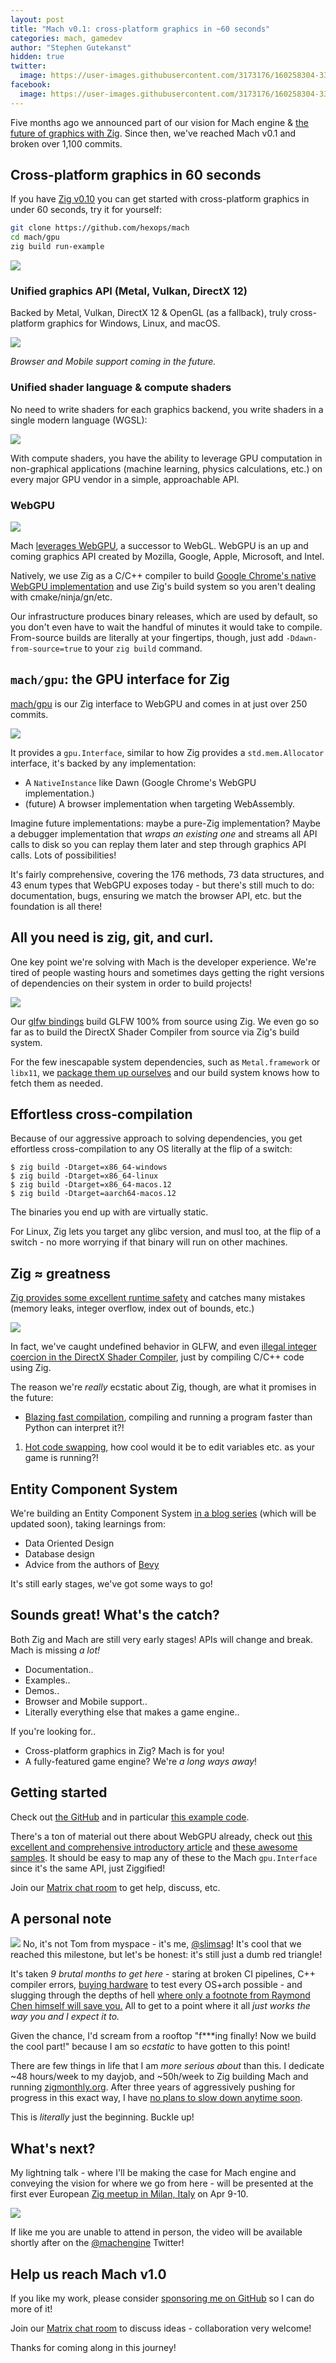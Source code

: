 ```yaml
---
layout: post
title: "Mach v0.1: cross-platform graphics in ~60 seconds"
categories: mach, gamedev
author: "Stephen Gutekanst"
hidden: true
twitter:
  image: https://user-images.githubusercontent.com/3173176/160258304-3335a609-6177-4c1a-9008-d9525bd72c85.png
facebook:
  image: https://user-images.githubusercontent.com/3173176/160258304-3335a609-6177-4c1a-9008-d9525bd72c85.png
---
```


Five months ago we announced part of our vision for Mach engine & [the future of graphics with Zig](https://devlog.hexops.com/2021/mach-engine-the-future-of-graphics-with-zig). Since then, we've reached Mach v0.1 and broken over 1,100 commits.

## Cross-platform graphics in 60 seconds

If you have [Zig v0.10](https://ziglang.org/) you can get started with cross-platform graphics in under 60 seconds, try it for yourself:

```sh
git clone https://github.com/hexops/mach
cd mach/gpu
zig build run-example
```

<img class="color img-center" src="https://user-images.githubusercontent.com/3173176/159139851-013fc1ad-98d2-4fed-ae58-1d5eaa658a15.png">

### Unified graphics API (Metal, Vulkan, DirectX 12)

Backed by Metal, Vulkan, DirectX 12 & OpenGL (as a fallback), truly cross-platform graphics for Windows, Linux, and macOS.

<img class="color img-of-code" src="https://user-images.githubusercontent.com/3173176/160258676-3031e453-c43b-4a9a-b1f7-bfa31c1e002f.png">

_Browser and Mobile support coming in the future._

### Unified shader language & compute shaders

No need to write shaders for each graphics backend, you write shaders in a single modern language (WGSL):

<img class="color img-of-code" src="https://user-images.githubusercontent.com/3173176/160258785-ffeffec7-c7ce-4e1f-a133-1ff849c91f80.png">

With compute shaders, you have the ability to leverage GPU computation in non-graphical applications (machine learning, physics calculations, etc.) on every major GPU vendor in a simple, approachable API.

### WebGPU

<img class="color" style="max-height: 175px; display: block; margin: auto;" src="https://user-images.githubusercontent.com/3173176/160264378-cab42094-73b9-4355-b974-0cefc8519ad9.png">

Mach [leverages WebGPU](https://gpuweb.github.io/gpuweb/explainer/), a successor to WebGL. WebGPU is an up and coming graphics API created by Mozilla, Google, Apple, Microsoft, and Intel.

Natively, we use Zig as a C/C++ compiler to build [Google Chrome's native WebGPU implementation](https://github.com/hexops/mach-gpu-dawn) and use Zig's build system so you aren't dealing with cmake/ninja/gn/etc. 

Our infrastructure produces binary releases, which are used by default, so you don't even have to wait the handful of minutes it would take to compile. From-source builds are literally at your fingertips, though, just add `-Ddawn-from-source=true` to your `zig build` command.

## `mach/gpu`: the GPU interface for Zig

[mach/gpu](https://github.com/hexops/mach/tree/main/gpu) is our Zig interface to WebGPU and comes in at just over 250 commits.

<img class="img-center" style="max-height: 125px;" src="https://user-images.githubusercontent.com/3173176/160261203-505aa417-e990-45bb-8a3d-17e224f1506c.png">

It provides a `gpu.Interface`, similar to how Zig provides a `std.mem.Allocator` interface, it's backed by any implementation:

* A `NativeInstance` like Dawn (Google Chrome's WebGPU implementation.)
* (future) A browser implementation when targeting WebAssembly.

Imagine future implementations: maybe a pure-Zig implementation? Maybe a debugger implementation that _wraps an existing one_ and streams all API calls to disk so you can replay them later and step through graphics API calls. Lots of possibilities!

It's fairly comprehensive, covering the 176 methods, 73 data structures, and 43 enum types that WebGPU exposes today - but there's still much to do: documentation, bugs, ensuring we match the browser API, etc. but the foundation is all there!

## All you need is zig, git, and curl.

One key point we're solving with Mach is the developer experience. We're tired of people wasting hours and sometimes days getting the right versions of dependencies on their system in order to build projects!

<img class="color img-center" src="https://user-images.githubusercontent.com/3173176/159140683-0714eb12-806a-43e5-980f-63aa0d998fc2.png">

Our [glfw bindings](https://github.com/hexops/mach-glfw) build GLFW 100% from source using Zig. We even go so far as to build the DirectX Shader Compiler from source via Zig's build system.

For the few inescapable system dependencies, such as `Metal.framework` or `libx11`, we [package them up ourselves](https://github.com/hexops/mach-system-sdk) and our build system knows how to fetch them as needed.

## Effortless cross-compilation

Because of our aggressive approach to solving dependencies, you get effortless cross-compilation to any OS literally at the flip of a switch:

```
$ zig build -Dtarget=x86_64-windows
$ zig build -Dtarget=x86_64-linux
$ zig build -Dtarget=x86_64-macos.12
$ zig build -Dtarget=aarch64-macos.12
```

The binaries you end up with are virtually static.

For Linux, Zig lets you target any glibc version, and musl too, at the flip of a switch - no more worrying if that binary will run on other machines.

## Zig ≈ greatness

[Zig provides some excellent runtime safety](https://ziglang.org/learn/overview/#performance-and-safety-choose-two) and catches many mistakes (memory leaks, integer overflow, index out of bounds, etc.)

<a href="https://devlog.hexops.com/2021/perfecting-glfw-for-zig-and-finding-undefined-behavior"><img class="color img-center" style="max-height: 125px;" src="https://user-images.githubusercontent.com/3173176/160260551-41af24c6-9b35-44e9-a759-5966f47b5390.png"></a>

In fact, we've caught undefined behavior in GLFW, and even [illegal integer coercion in the DirectX Shader Compiler](https://github.com/microsoft/DirectXShaderCompiler/pull/4178#discussion_r780733405), just by compiling C/C++ code using Zig.

The reason we're _really_ ecstatic about Zig, though, are what it promises in the future:

* [Blazing fast compilation](https://twitter.com/andy_kelley/status/1483677253682675713), compiling and running a program faster than Python can interpret it?!
1. [Hot code swapping](http://www.jakubkonka.com/2022/03/16/hcs-zig.html), how cool would it be to edit variables etc. as your game is running?!

## Entity Component System

We're building an Entity Component System [in a blog series](https://devlog.hexops.com/categories/build-an-ecs/) (which will be updated soon), taking learnings from:

* Data Oriented Design
* Database design
* Advice from the authors of [Bevy](https://bevyengine.org)

It's still early stages, we've got some ways to go!

## Sounds great! What's the catch?

Both Zig and Mach are still very early stages! APIs will change and break. Mach is missing _a lot!_

* Documentation..
* Examples..
* Demos..
* Browser and Mobile support..
* Literally everything else that makes a game engine..

If you're looking for..

* Cross-platform graphics in Zig? Mach is for you!
* A fully-featured game engine? We're _a long ways away_!

## Getting started

Check out [the GitHub](https://github.com/hexops/mach) and in particular [this example code](https://github.com/hexops/mach/tree/main/gpu/examples).

There's a ton of material out there about WebGPU already, check out [this excellent and comprehensive introductory article](https://surma.dev/things/webgpu/) and [these awesome samples](https://github.com/austinEng/webgpu-samples). It should be easy to map any of these to the Mach `gpu.Interface` since it's the same API, just Ziggified!

Join our [Matrix chat room](https://matrix.to/#/#hexops:matrix.org) to get help, discuss, etc.

## A personal note

<img class="color" src="https://user-images.githubusercontent.com/3173176/160262520-6768c665-7127-4242-b77a-fd2340ed88cf.png"> No, it's not Tom from myspace - it's me, [@slimsag](https://twitter.com/slimsag)! It's cool that we reached this milestone, but let's be honest: it's still just a dumb red triangle!

It's taken _9 brutal months to get here_ - staring at broken CI pipelines, C++ compiler errors, [buying hardware](https://twitter.com/slimsag/status/1507506138144681986) to test every OS+arch possible - and slugging through the depths of hell [where only a footnote from Raymond Chen himself will save you.](https://twitter.com/slimsag/status/1471986125296205825) All to get to a point where it all _just works the way you and I expect it to._

Given the chance, I'd scream from a rooftop "f***ing finally! Now we build the cool part!" because I am so _ecstatic_ to have gotten to this point!

There are few things in life that I am _more serious about_ than this. I dedicate ~48 hours/week to my dayjob, and ~50h/week to Zig building Mach and running [zigmonthly.org](https://zigmonthly.org). After three years of aggressively pushing for progress in this exact way, I have [no plans to slow down anytime soon](https://devlog.hexops.com/2021/I-write-code-100-hours-a-week).

This is _literally_ just the beginning. Buckle up!

## What's next?

My lightning talk - where I'll be making the case for Mach engine and conveying the vision for where we go from here - will be presented at the first ever European [Zig meetup in Milan, Italy](https://zig.news/kristoff/zig-milan-party-2022-final-info-schedule-1jc1) on Apr 9-10.

<img class="color img-center" style="max-height: 250px;" src="https://user-images.githubusercontent.com/3173176/160262449-79adcd0a-dde7-46fe-8730-316419f25516.png">

If like me you are unable to attend in person, the video will be available shortly after on the [@machengine](https://twitter.com/machengine) Twitter!

## Help us reach Mach v1.0

If you like my work, please consider [sponsoring me on GitHub](https://github.com/sponsors/slimsag) so I can do more of it!

Join our [Matrix chat room](https://matrix.to/#/#hexops:matrix.org) to discuss ideas - collaboration very welcome!

Thanks for coming along in this journey!
